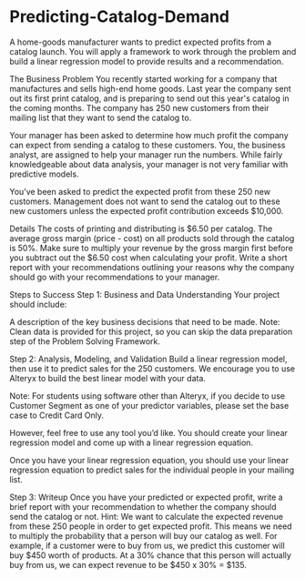 # Predicting-Catalog-Demand
A home-goods manufacturer wants to predict expected profits from a catalog launch. You will apply a framework to work through the problem and build a linear regression model to provide results and a recommendation.

The Business Problem
You recently started working for a company that manufactures and sells high-end home goods. Last year the company sent out its first print catalog, and is preparing to send out this year's catalog in the coming months. The company has 250 new customers from their mailing list that they want to send the catalog to.

Your manager has been asked to determine how much profit the company can expect from sending a catalog to these customers. You, the business analyst, are assigned to help your manager run the numbers. While fairly knowledgeable about data analysis, your manager is not very familiar with predictive models.

You’ve been asked to predict the expected profit from these 250 new customers. Management does not want to send the catalog out to these new customers unless the expected profit contribution exceeds $10,000.

Details
The costs of printing and distributing is $6.50 per catalog.
The average gross margin (price - cost) on all products sold through the catalog is 50%.
Make sure to multiply your revenue by the gross margin first before you subtract out the $6.50 cost when calculating your profit.
Write a short report with your recommendations outlining your reasons why the company should go with your recommendations to your manager.

Steps to Success
Step 1: Business and Data Understanding
Your project should include:

A description of the key business decisions that need to be made.
Note: Clean data is provided for this project, so you can skip the data preparation step of the Problem Solving Framework.

Step 2: Analysis, Modeling, and Validation
Build a linear regression model, then use it to predict sales for the 250 customers. We encourage you to use Alteryx to build the best linear model with your data.

Note: For students using software other than Alteryx, if you decide to use Customer Segment as one of your predictor variables, please set the base case to Credit Card Only.

However, feel free to use any tool you’d like. You should create your linear regression model and come up with a linear regression equation.

Once you have your linear regression equation, you should use your linear regression equation to predict sales for the individual people in your mailing list.

Step 3: Writeup
Once you have your predicted or expected profit, write a brief report with your recommendation to whether the company should send the catalog or not.
Hint: We want to calculate the expected revenue from these 250 people in order to get expected profit. This means we need to multiply the probability that a person will buy our catalog as well. For example, if a customer were to buy from us, we predict this customer will buy $450 worth of products. At a 30% chance that this person will actually buy from us, we can expect revenue to be $450 x 30% = $135.
